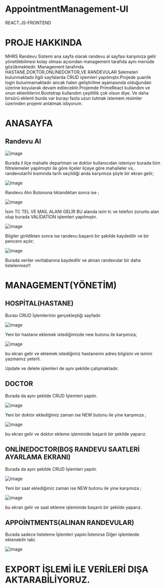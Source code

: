 # AppointmentManagement-UI
REACT.JS-FRONTEND

# PROJE HAKKINDA
MHRS Randevu Sistemi ana sayfa olarak randevu al sayfası karşımıza gelir yönetilebilmesi kolay olması açısından management tarafıda aynı menüde gözükmektedir.
Management tarafında HASTANE,DOKTOR,ONLİNEDOKTOR,VE RANDEVULAR Sekmeleri bulunmaktadır.İlgili sayfalarda CRUD işlemleri yapılmıştır.Projede şuanlık login bulunmamaktadır ancak halen geliştirilme aşamasında olduğundan üzerine koyularak devam edilecektir.Projemde PrimeReact kullandım ve onun eklentilerini.Bootstrap kullandım çeşitlilik çok olsun diye.
Ve daha birsürü eklenti burda var burayı fazla uzun tutmak istemem resimler üzerinden projemi anlatmak istiyorum.

# ANASAYFA
## Randevu Al 
![image](https://user-images.githubusercontent.com/65370170/132061855-c136ec2d-8b5d-43ea-bc2e-4cdf8527118a.png)

Burada il ilçe mahalle departman ve doktor kullanıcıdan isteniyor burada tüm filtrelemeler yapılmıştır ile göre ilçeler ilçeye göre mahalleler vs..
randevutarihi kısmında tarih seçildiği anda karşımıza şöyle bir ekran gelir;

![image](https://user-images.githubusercontent.com/65370170/132062392-41605789-d20e-4194-b371-04e9cdd78668.png)

Randevu Alın Butonuna tıklandıktan sonra ise ;

![image](https://user-images.githubusercontent.com/65370170/132062514-faa4a1d4-a8f3-475c-9d86-3209d6ee1b2a.png)

İsim TC TEL VE MAİL ALANI GELİR BU alanda isim tc ve telefon zorunlu alan olup burada VALİDATİON işlemleri yapılmıştır.

![image](https://user-images.githubusercontent.com/65370170/132062705-d167488e-4cc8-462b-8294-1de84527def0.png)

Bilgiler girildikten sonra ise randevu başarılı bir şekilde kaydedilir ve bir pencere açılır;

![image](https://user-images.githubusercontent.com/65370170/132062839-7dcc1daa-76da-4ce6-9a0c-37a8fc4d4df7.png)

Burada veriler veritabanına kaydedilir ve alınan randevular bir daha listelenmez!!

# MANAGEMENT(YÖNETİM)
## HOSPİTAL(HASTANE)

Burası CRUD İşlemlerinin gerçekleştiği sayfadır.

![image](https://user-images.githubusercontent.com/65370170/132063168-c1338f73-b263-4273-8a53-304cb4797593.png)

Yeni bir hastane eklemek istediğimizde new butonu ile karşımıza;

![image](https://user-images.githubusercontent.com/65370170/132063232-eac9384d-4c2d-462c-bd42-89c45046ab75.png)

bu ekran gelir ve eklemek istediğimiz hastanenin adres bilgisini ve ismini yazmamız yeterli.

Update  ve delete işlemleri de aynı şekilde çalışmaktadır.


## DOCTOR

Burada da aynı şekilde CRUD İşlemleri yapılır.

![image](https://user-images.githubusercontent.com/65370170/132063441-00b3e8cb-c50c-41be-b2c4-a650902c05d4.png)

Yeni bir doktor eklediğimiz zaman ise NEW butonu ile yine karşımıza ;

![image](https://user-images.githubusercontent.com/65370170/132063550-223de82b-6ba3-4460-8b97-8f66546200ba.png)

bu ekran gelir ve doktor ekleme işleminide başarılı bir şekilde yaparız.

## ONLİNEDOCTOR(BOŞ RANDEVU SAATLERİ AYARLAMA EKRANI)

Burada da aynı şekilde CRUD İşlemleri yapılır.

![image](https://user-images.githubusercontent.com/65370170/132063691-a556a800-8299-408d-a611-7215b9b2ceda.png)

Yeni bir saat eklediğimiz zaman ise NEW butonu ile yine karşımıza ;

![image](https://user-images.githubusercontent.com/65370170/132063782-ce75c12d-82c1-4d9f-8cac-c1f52965c56e.png)

bu ekran gelir ve saat ekleme işleminide başarılı bir şekilde yaparız.

## APPOİNTMENTS(ALINAN RANDEVULAR)

Burada sadece listeleme İşlemleri yapılır.İstenirse Diğer işlemlerde eklenebilir tabi.

![image](https://user-images.githubusercontent.com/65370170/132064036-d83971ca-7057-4534-8b2e-ae28d82070d2.png)


# EXPORT İŞLEMİ İLE VERİLERİ DIŞA AKTARABİLİYORUZ.
